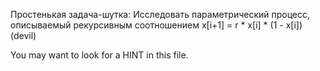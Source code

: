 Простенькая задача-шутка: Исследовать параметрический процесс, описываемый рекурсивным соотношением x[i+1] = r * x[i] * (1 - x[i]) (devil)

You may want to look for a HINT in this file.

<!-- HINT: исследовать на предмет нахождения стационарных состояний и их количества в зависимости от параметра r in [0, 4]. Зависит ли стационарное состояние от начального значения x[0]? В чем виновата машинная точность? -->
